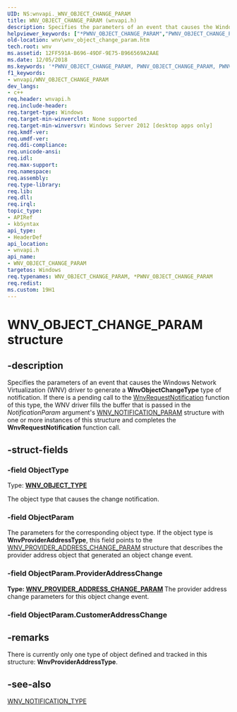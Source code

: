 ```yaml
---
UID: NS:wnvapi._WNV_OBJECT_CHANGE_PARAM
title: WNV_OBJECT_CHANGE_PARAM (wnvapi.h)
description: Specifies the parameters of an event that causes the Windows Network Virtualization (WNV) driver to generate a WnvObjectChangeType type of notification.
helpviewer_keywords: ["*PWNV_OBJECT_CHANGE_PARAM","PWNV_OBJECT_CHANGE_PARAM","PWNV_OBJECT_CHANGE_PARAM structure pointer [Windows Network Virtualization]","WNV_OBJECT_CHANGE_PARAM","WNV_OBJECT_CHANGE_PARAM structure [Windows Network Virtualization]","wnv.wnv_object_change_param","wnvapi/PWNV_OBJECT_CHANGE_PARAM","wnvapi/WNV_OBJECT_CHANGE_PARAM"]
old-location: wnv\wnv_object_change_param.htm
tech.root: wnv
ms.assetid: 12FF591A-B696-49DF-9E75-B966569A2AAE
ms.date: 12/05/2018
ms.keywords: '*PWNV_OBJECT_CHANGE_PARAM, PWNV_OBJECT_CHANGE_PARAM, PWNV_OBJECT_CHANGE_PARAM structure pointer [Windows Network Virtualization], WNV_OBJECT_CHANGE_PARAM, WNV_OBJECT_CHANGE_PARAM structure [Windows Network Virtualization], wnv.wnv_object_change_param, wnvapi/PWNV_OBJECT_CHANGE_PARAM, wnvapi/WNV_OBJECT_CHANGE_PARAM'
f1_keywords:
- wnvapi/WNV_OBJECT_CHANGE_PARAM
dev_langs:
- c++
req.header: wnvapi.h
req.include-header: 
req.target-type: Windows
req.target-min-winverclnt: None supported
req.target-min-winversvr: Windows Server 2012 [desktop apps only]
req.kmdf-ver: 
req.umdf-ver: 
req.ddi-compliance: 
req.unicode-ansi: 
req.idl: 
req.max-support: 
req.namespace: 
req.assembly: 
req.type-library: 
req.lib: 
req.dll: 
req.irql: 
topic_type:
- APIRef
- kbSyntax
api_type:
- HeaderDef
api_location:
- wnvapi.h
api_name:
- WNV_OBJECT_CHANGE_PARAM
targetos: Windows
req.typenames: WNV_OBJECT_CHANGE_PARAM, *PWNV_OBJECT_CHANGE_PARAM
req.redist: 
ms.custom: 19H1
---
```


# WNV_OBJECT_CHANGE_PARAM structure


## -description


Specifies the parameters of an event  that causes the Windows Network Virtualization (WNV) driver to generate a <b>WnvObjectChangeType</b> type of notification. If there is a pending call to the <a href="https://docs.microsoft.com/previous-versions/windows/desktop/api/wnvapi/nf-wnvapi-wnvrequestnotification">WnvRequestNotification</a> function of this type, the WNV driver fills the buffer that is passed in the <i>NotificationParam</i> argument's <a href="https://docs.microsoft.com/windows/desktop/api/wnvapi/ns-wnvapi-wnv_notification_param">WNV_NOTIFICATION_PARAM</a> structure with one or more instances of this structure and completes the <b>WnvRequestNotification</b> function call.


## -struct-fields




### -field ObjectType

Type: <b><a href="https://docs.microsoft.com/windows/desktop/api/wnvapi/ne-wnvapi-wnv_object_type">WNV_OBJECT_TYPE</a></b>

The object type that causes the change notification.


### -field ObjectParam

The parameters for the corresponding object type. If the object type is <b>WnvProviderAddressType</b>, this field points to the <a href="https://docs.microsoft.com/windows/desktop/api/wnvapi/ns-wnvapi-wnv_provider_address_change_param">WNV_PROVIDER_ADDRESS_CHANGE_PARAM</a> structure that describes the provider address object that generated an object change event.


### -field ObjectParam.ProviderAddressChange

<b>Type: <b><a href="https://docs.microsoft.com/windows/desktop/api/wnvapi/ns-wnvapi-wnv_provider_address_change_param">WNV_PROVIDER_ADDRESS_CHANGE_PARAM</a></b>
</b>
The provider address change parameters for this object change event.


### -field ObjectParam.CustomerAddressChange

 




## -remarks



There is currently only one type of object defined and tracked in this structure: <b>WnvProviderAddressType</b>.




## -see-also




<a href="https://docs.microsoft.com/windows/desktop/api/wnvapi/ne-wnvapi-wnv_notification_type">WNV_NOTIFICATION_TYPE</a>
 

 

